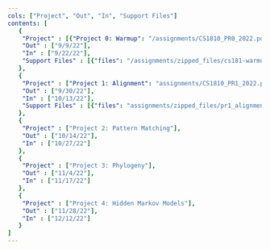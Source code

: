 ```yaml
---
cols: ["Project", "Out", "In", "Support Files"]
contents: [
   {
    "Project" : [{"Project 0: Warmup": "/assignments/CS1810_PR0_2022.pdf"}],
    "Out" : ["9/9/22"],
    "In" : ["9/22/22"],
    "Support Files" : [{"files": "/assignments/zipped_files/cs181-warmup-2022.zip"}]
   },
   {
    "Project" : ["Project 1: Alignment": "assignments/CS1810_PR1_2022.pdf"],
    "Out" : ["9/30/22"],
    "In" : ["10/13/22"],
    "Support Files" : [{"files": "assignments/zipped_files/pr1_alignment.zip"}]
   },
   {
    "Project" : ["Project 2: Pattern Matching"],
    "Out" : ["10/14/22"],
    "In" : ["10/27/22"]
   },
   {
    "Project" : ["Project 3: Phylogeny"],
    "Out" : ["11/4/22"],
    "In" : ["11/17/22"]
   },
   {
    "Project" : ["Project 4: Hidden Markov Models"],
    "Out" : ["11/28/22"],
    "In" : ["12/12/22"]
   }
]
---
```

<!-- the link format: {"Project 1: Alignment": "https://google.com"} -->